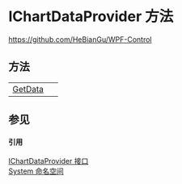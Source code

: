 # IChartDataProvider 方法
https://github.com/HeBianGu/WPF-Control



## 方法
<table>
<tr>
<td><a href="52b27bdf-379c-ee90-e4ab-b0f9cac78c68">GetData</a></td>
<td> </td></tr>
</table>

## 参见


#### 引用
<a href="6bb41c84-2d9c-cba5-8c3d-7d9ab81767d6">IChartDataProvider 接口</a>  
<a href="7bae3666-6d20-26f2-6798-b8095e51d913">System 命名空间</a>  
